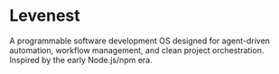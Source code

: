 # Levenest
A programmable software development OS designed for agent-driven automation, workflow management, and clean project orchestration. Inspired by the early Node.js/npm era.